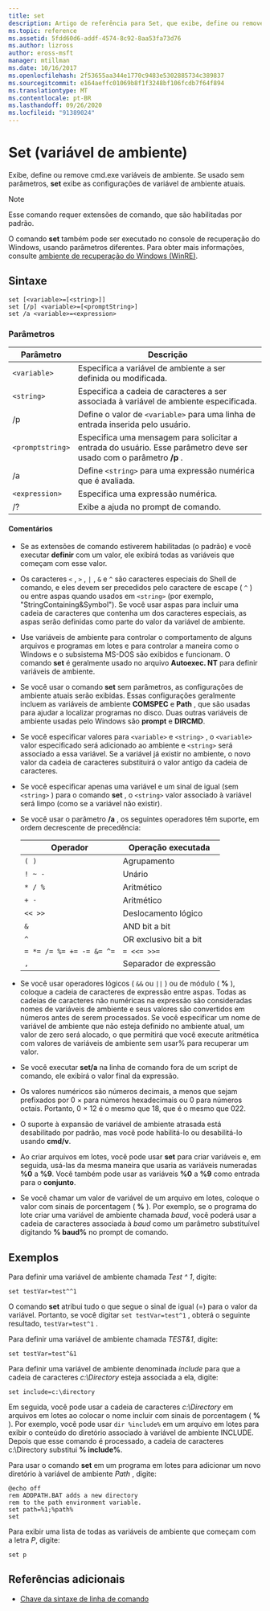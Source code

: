 ```yaml
---
title: set
description: Artigo de referência para Set, que exibe, define ou remove cmd.exe variáveis de ambiente.
ms.topic: reference
ms.assetid: 5fdd60d6-addf-4574-8c92-8aa53fa73d76
ms.author: lizross
author: eross-msft
manager: mtillman
ms.date: 10/16/2017
ms.openlocfilehash: 2f53655aa344e1770c9483e5302885734c389837
ms.sourcegitcommit: e164aeffc01069b8f1f3248bf106fcdb7f64f894
ms.translationtype: MT
ms.contentlocale: pt-BR
ms.lasthandoff: 09/26/2020
ms.locfileid: "91389024"
---
```

# <a name="set-environment-variable"></a>Set (variável de ambiente)

Exibe, define ou remove cmd.exe variáveis de ambiente. Se usado sem parâmetros, **set** exibe as configurações de variável de ambiente atuais.

> [!NOTE]
> Esse comando requer extensões de comando, que são habilitadas por padrão.

O comando **set** também pode ser executado no console de recuperação do Windows, usando parâmetros diferentes. Para obter mais informações, consulte [ambiente de recuperação do Windows (WinRE)](/windows-hardware/manufacture/desktop/windows-recovery-environment--windows-re--technical-reference).

## <a name="syntax"></a>Sintaxe

```
set [<variable>=[<string>]]
set [/p] <variable>=[<promptString>]
set /a <variable>=<expression>
```

### <a name="parameters"></a>Parâmetros

| Parâmetro | Descrição |
|--|--|
| `<variable>` | Especifica a variável de ambiente a ser definida ou modificada. |
| `<string>` | Especifica a cadeia de caracteres a ser associada à variável de ambiente especificada. |
| /p | Define o valor de `<variable>` para uma linha de entrada inserida pelo usuário. |
| `<promptstring>` | Especifica uma mensagem para solicitar a entrada do usuário. Esse parâmetro deve ser usado com o parâmetro **/p** . |
| /a | Define `<string>` para uma expressão numérica que é avaliada. |
| `<expression>` | Especifica uma expressão numérica. |
| /? | Exibe a ajuda no prompt de comando. |

#### <a name="remarks"></a>Comentários

- Se as extensões de comando estiverem habilitadas (o padrão) e você executar **definir** com um valor, ele exibirá todas as variáveis que começam com esse valor.

- Os caracteres `<` , `>` , `|` , `&` e `^` são caracteres especiais do Shell de comando, e eles devem ser precedidos pelo caractere de escape ( `^` ) ou entre aspas quando usados em `<string>` (por exemplo, "StringContaining&Symbol"). Se você usar aspas para incluir uma cadeia de caracteres que contenha um dos caracteres especiais, as aspas serão definidas como parte do valor da variável de ambiente.

- Use variáveis de ambiente para controlar o comportamento de alguns arquivos e programas em lotes e para controlar a maneira como o Windows e o subsistema MS-DOS são exibidos e funcionam. O comando **set** é geralmente usado no arquivo **Autoexec. NT** para definir variáveis de ambiente.

- Se você usar o comando **set** sem parâmetros, as configurações de ambiente atuais serão exibidas. Essas configurações geralmente incluem as variáveis de ambiente **COMSPEC** e **Path** , que são usadas para ajudar a localizar programas no disco. Duas outras variáveis de ambiente usadas pelo Windows são **prompt** e **DIRCMD**.

- Se você especificar valores para `<variable>` e `<string>` , o `<variable>` valor especificado será adicionado ao ambiente e `<string>` será associado a essa variável. Se a variável já existir no ambiente, o novo valor da cadeia de caracteres substituirá o valor antigo da cadeia de caracteres.

- Se você especificar apenas uma variável e um sinal de igual (sem `<string>` ) para o comando **set** , o `<string>` valor associado à variável será limpo (como se a variável não existir).

- Se você usar o parâmetro **/a** , os seguintes operadores têm suporte, em ordem decrescente de precedência:

  | Operador | Operação executada |
  |--|--|
  | `( )` | Agrupamento |
  | `! ~ -` | Unário |
  | `* / %` | Aritmético |
  | `+ -` | Aritmético |
  | `<< >>` | Deslocamento lógico |
  | `&` | AND bit a bit |
  | `^` | OR exclusivo bit a bit |
  | `= *= /= %= += -= &= ^=` | `= <<= >>=` |
  | `,` | Separador de expressão |

- Se você usar operadores lógicos ( `&&` ou `||` ) ou de módulo ( **%** ), coloque a cadeia de caracteres de expressão entre aspas. Todas as cadeias de caracteres não numéricas na expressão são consideradas nomes de variáveis de ambiente e seus valores são convertidos em números antes de serem processados. Se você especificar um nome de variável de ambiente que não esteja definido no ambiente atual, um valor de zero será alocado, o que permitirá que você execute aritmética com valores de variáveis de ambiente sem usar% para recuperar um valor.

- Se você executar **set/a** na linha de comando fora de um script de comando, ele exibirá o valor final da expressão.

- Os valores numéricos são números decimais, a menos que sejam prefixados por 0 × para números hexadecimais ou 0 para números octais. Portanto, 0 × 12 é o mesmo que 18, que é o mesmo que 022.

- O suporte à expansão de variável de ambiente atrasada está desabilitado por padrão, mas você pode habilitá-lo ou desabilitá-lo usando **cmd/v**.

- Ao criar arquivos em lotes, você pode usar **set** para criar variáveis e, em seguida, usá-las da mesma maneira que usaria as variáveis numeradas **%0** a **%9**. Você também pode usar as variáveis **%0** a **%9** como entrada para o **conjunto**.

- Se você chamar um valor de variável de um arquivo em lotes, coloque o valor com sinais de porcentagem ( **%** ). Por exemplo, se o programa do lote criar uma variável de ambiente chamada *baud*, você poderá usar a cadeia de caracteres associada à *baud* como um parâmetro substituível digitando **% baud%** no prompt de comando.

## <a name="examples"></a>Exemplos

Para definir uma variável de ambiente chamada *Test ^ 1*, digite:

```
set testVar=test^^1
```

O comando **set** atribui tudo o que segue o sinal de igual (=) para o valor da variável. Portanto, se você digitar `set testVar=test^1` , obterá o seguinte resultado, `testVar=test^1` .

Para definir uma variável de ambiente chamada *TEST&1*, digite:

```
set testVar=test^&1
```

Para definir uma variável de ambiente denominada *include* para que a cadeia de caracteres *c:\Directory* esteja associada a ela, digite:

```
set include=c:\directory
```

Em seguida, você pode usar a cadeia de caracteres *c:\Directory* em arquivos em lotes ao colocar o nome incluir com sinais de porcentagem ( **%** ). Por exemplo, você pode usar `dir %include%` em um arquivo em lotes para exibir o conteúdo do diretório associado à variável de ambiente INCLUDE. Depois que esse comando é processado, a cadeia de caracteres c:\Directory substitui **% include%**.

Para usar o comando **set** em um programa em lotes para adicionar um novo diretório à variável de ambiente *Path* , digite:

```
@echo off
rem ADDPATH.BAT adds a new directory
rem to the path environment variable.
set path=%1;%path%
set
```

Para exibir uma lista de todas as variáveis de ambiente que começam com a letra *P*, digite:

```
set p
```

## <a name="additional-references"></a>Referências adicionais

- [Chave da sintaxe de linha de comando](command-line-syntax-key.md)